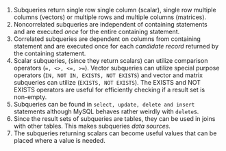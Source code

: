 
1. Subqueries return single row single column (scalar), single row multiple columns (vectors) or multiple rows and multiple columns (matrices).
2. Noncorrelated subqueries are independent of containing statements and are executed _once_ for the entire containing statement.
3. Correlated subqueries are dependent on columns from containing statement and are executed once for each _candidate record_ returned by the containing statement.
4. Scalar subqueries, (since they return scalars) can utilize comparison operators (`=, <>, <=, >=`). Vector subqueries can utilize special purpose operators (`IN, NOT IN, EXISTS, NOT EXISTS`) and vector and matrix subqueries can utilize (`EXISTS, NOT EXISTS`). The EXISTS and NOT EXISTS operators are useful for efficiently checking if a result set is non-empty.
5. Subqueries can be found in `select, update, delete and insert` statements although MySQL behaves rather weirdly with `delete`s.
6. Since the result sets of subqueries are tables, they can be used in joins with other tables. This makes subqueries _data sources_.
7. The subqueries returning scalars can become useful values that can be placed where a value is needed.

